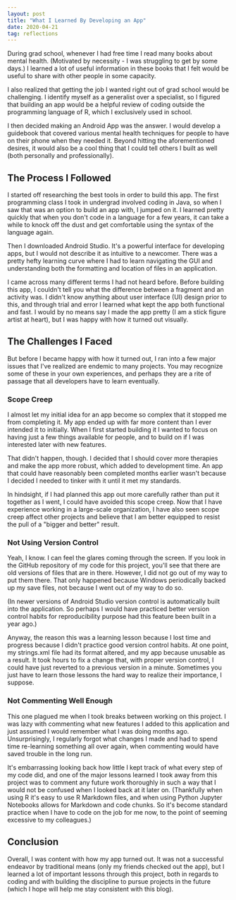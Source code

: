 ```yaml
---
layout: post
title: "What I Learned By Developing an App"
date: 2020-04-21
tag: reflections
---
```


During grad school, whenever I had free time I read many books about mental health. (Motivated by necessity - I was struggling to get by some days.) I learned a lot of useful information in these books that I felt would be useful to share with other people in some capacity. 

I also realized that getting the job I wanted right out of grad school would be challenging. I identify myself as a generalist over a specialist, so I figured that building an app would be a helpful review of coding outside the programming language of R, which I exclusively used in school. 

I then decided making an Android App was the answer. I would develop a guidebook that covered various mental health techniques for people to have on their phone when they needed it. Beyond hitting the aforementioned desires, it would also be a cool thing that I could tell others I built as well (both personally and professionally).

## The Process I Followed

I started off researching the best tools in order to build this app. The first programming class I took in undergrad involved coding in Java, so when I saw that was an option to build an app with, I jumped on it. I learned pretty quickly that when you don't code in a language for a few years, it can take a while to knock off the dust and get comfortable using the syntax of the language again. 

Then I downloaded Android Studio. It's a powerful interface for developing apps, but I would not describe it as intuitive to a newcomer. There was a pretty hefty learning curve where I had to learn navigating the GUI and understanding both the formatting and location of files in an application.

I came across many different terms I had not heard before. Before building this app, I couldn't tell you what the difference between a fragment and an activity was. I didn't know anything about user interface (UI) design prior to this, and through trial and error I learned what kept the app both functional and fast. I would by no means say I made the app pretty (I am a stick figure artist at heart), but I was happy with how it turned out visually. 

## The Challenges I Faced

But before I became happy with how it turned out, I ran into a few major issues that I've realized are endemic to many projects. You may recognize some of these in your own experiences, and perhaps they are a rite of passage that all developers have to learn eventually. 

### Scope Creep

I almost let my initial idea for an app become so complex that it stopped me from completing it. My app ended up with far more content than I ever intended it to initially. When I first started building it I wanted to focus on having just a few things available for people, and to build on if I was interested later with new features.

That didn't happen, though. I decided that I should cover  more therapies and make the app more robust, which added to development time. An app that could have reasonably been completed months earlier wasn't because I decided I needed to tinker with it until it met my standards. 

In hindsight, if I had planned this app out more carefully rather than put it together as I went, I could have avoided this scope creep. Now that I have experience working in a large-scale organization, I have also seen scope creep affect other projects and believe that I am better equipped to resist the pull of a "bigger and better" result.

### Not Using Version Control

Yeah, I know. I can feel the glares coming through the screen. If you look in the GitHub repository of my code for this project, you'll see that there are old versions of files that are in there. However, I did not go out of my way to put them there. That only happened because Windows periodically backed up my save files, not because I went out of my way to do so.

(In newer versions of Android Studio version control is automatically built into the application. So perhaps I would have practiced better version control habits for reproducibility purpose had this feature been built in a year ago.) 

Anyway, the reason this was a learning lesson because I lost time and progress because I didn't practice good version control habits. At one point, my strings.xml file had its format altered, and my app because unusable as a result. It took hours to fix a change that, with proper version control, I could have just reverted to a previous version in a minute. Sometimes you just have to learn those lessons the hard way to realize their importance, I suppose.

### Not Commenting Well Enough

This one plagued me when I took breaks between working on this project. I was lazy with commenting what new features I added to this application and just assumed I would remember what I was doing months ago. Unsurprisingly, I regularly forgot what changes I made and had to spend time re-learning something all over again, when commenting would have saved trouble in the long run. 

It's embarrassing looking back how little I kept track of what every step of my code did, and one of the major lessons learned I took away from this project was to comment any future work thoroughly in such a way that I would not be confused when I looked back at it later on. (Thankfully when using R it's easy to use R Markdown files, and when using Python Jupyter Notebooks allows for Markdown and code chunks. So it's become standard practice when I have to code on the job for me now, to the point of seeming excessive to my colleagues.)

## Conclusion

Overall, I was content with how my app turned out. It was not a successful endeavor by traditional means (only my friends checked out the app), but I learned a lot of important lessons through this project, both in regards to coding and with building the discipline to pursue projects in the future (which I hope will help me stay consistent with this blog). 

